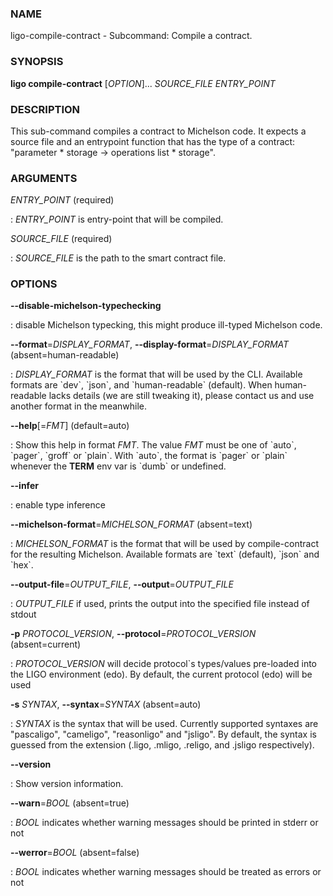 ### NAME

ligo-compile-contract - Subcommand: Compile a contract.

### SYNOPSIS

**ligo compile-contract** \[*OPTION*\]\... *SOURCE_FILE* *ENTRY_POINT*

### DESCRIPTION

This sub-command compiles a contract to Michelson code. It expects a
source file and an entrypoint function that has the type of a contract:
\"parameter \* storage -\> operations list \* storage\".

### ARGUMENTS

*ENTRY_POINT* (required)

:   *ENTRY_POINT* is entry-point that will be compiled.

*SOURCE_FILE* (required)

:   *SOURCE_FILE* is the path to the smart contract file.

### OPTIONS

**\--disable-michelson-typechecking**

:   disable Michelson typecking, this might produce ill-typed Michelson
    code.

**\--format**=*DISPLAY_FORMAT*, **\--display-format**=*DISPLAY_FORMAT* (absent=human-readable)

:   *DISPLAY_FORMAT* is the format that will be used by the CLI.
    Available formats are \`dev\`, \`json\`, and \`human-readable\`
    (default). When human-readable lacks details (we are still tweaking
    it), please contact us and use another format in the meanwhile.

**\--help**\[=*FMT*\] (default=auto)

:   Show this help in format *FMT*. The value *FMT* must be one of
    \`auto\`, \`pager\`, \`groff\` or \`plain\`. With \`auto\`, the
    format is \`pager\` or \`plain\` whenever the **TERM** env var is
    \`dumb\` or undefined.

**\--infer**

:   enable type inference

**\--michelson-format**=*MICHELSON_FORMAT* (absent=text)

:   *MICHELSON_FORMAT* is the format that will be used by
    compile-contract for the resulting Michelson. Available formats are
    \`text\` (default), \`json\` and \`hex\`.

**\--output-file**=*OUTPUT_FILE*, **\--output**=*OUTPUT_FILE*

:   *OUTPUT_FILE* if used, prints the output into the specified file
    instead of stdout

**-p** *PROTOCOL_VERSION*, **\--protocol**=*PROTOCOL_VERSION* (absent=current)

:   *PROTOCOL_VERSION* will decide protocol\`s types/values pre-loaded
    into the LIGO environment (edo). By default, the current protocol
    (edo) will be used

**-s** *SYNTAX*, **\--syntax**=*SYNTAX* (absent=auto)

:   *SYNTAX* is the syntax that will be used. Currently supported
    syntaxes are \"pascaligo\", \"cameligo\", \"reasonligo\" and
    \"jsligo\". By default, the syntax is guessed from the extension
    (.ligo, .mligo, .religo, and .jsligo respectively).

**\--version**

:   Show version information.

**\--warn**=*BOOL* (absent=true)

:   *BOOL* indicates whether warning messages should be printed in
    stderr or not

**\--werror**=*BOOL* (absent=false)

:   *BOOL* indicates whether warning messages should be treated as
    errors or not

